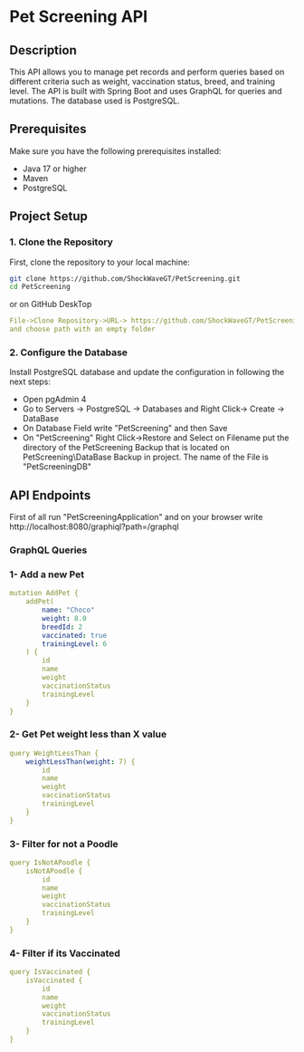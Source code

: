 # Pet Screening API

## Description

This API allows you to manage pet records and perform queries based on different criteria such as weight, vaccination status, breed, and training level. The API is built with Spring Boot and uses GraphQL for queries and mutations. The database used is PostgreSQL.

## Prerequisites

Make sure you have the following prerequisites installed:

- Java 17 or higher
- Maven
- PostgreSQL

## Project Setup

### 1. Clone the Repository

First, clone the repository to your local machine:

```sh
git clone https://github.com/ShockWaveGT/PetScreening.git
cd PetScreening
```

or on GitHub DeskTop

```yaml
File->Clone Repository->URL-> https://github.com/ShockWaveGT/PetScreening.git
and choose path with an empty folder
```

### 2. Configure the Database
Install PostgreSQL database and update the configuration in following the next steps:

- Open pgAdmin 4
- Go to Servers -> PostgreSQL -> Databases and Right Click-> Create -> DataBase
- On Database Field write "PetScreening" and then Save
- On "PetScreening" Right Click->Restore and Select on Filename put the directory of the PetScreening Backup that is located on PetScreening\DataBase Backup in project. The name of the File is "PetScreeningDB"

## API Endpoints

First of all run "PetScreeningApplication" and on your browser write http://localhost:8080/graphiql?path=/graphql

### GraphQL Queries

### 1- Add a new Pet

```yaml
mutation AddPet {
    addPet(
        name: "Choco"
        weight: 8.0
        breedId: 2
        vaccinated: true
        trainingLevel: 6
    ) {
        id
        name
        weight
        vaccinationStatus
        trainingLevel
    }
}
```

### 2- Get Pet weight less than X value

```yaml
query WeightLessThan {
    weightLessThan(weight: 7) {
        id
        name
        weight
        vaccinationStatus
        trainingLevel
    }
}
```
### 3- Filter for not a Poodle

```yaml
query IsNotAPoodle {
    isNotAPoodle {
        id
        name
        weight
        vaccinationStatus
        trainingLevel
    }
}
```

### 4- Filter if its Vaccinated

```yaml
query IsVaccinated {
    isVaccinated {
        id
        name
        weight
        vaccinationStatus
        trainingLevel
    }
}
```
